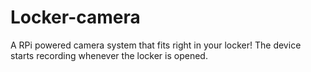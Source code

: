 # Locker-camera
A RPi powered camera system that fits right in your locker! The device starts recording whenever the locker is opened.
